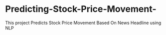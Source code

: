 # Predicting-Stock-Price-Movement-
This project Predicts Stock Price Movement Based On News Headline using NLP
